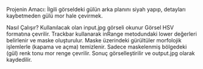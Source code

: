 Projenin Amacı:
İlgili görseldeki gülün arka planını siyah yapıp, detayları kaybetmeden gülü mor hale çevirmek.

Nasıl Çalışır?
Kullanılacak olan input.jpg görseli okunur
Görsel HSV formatına çevrilir.
Trackbar kullanarak inRange metodundaki lower değerleri belirlenir ve maske oluşturulur.
Maske üzerindeki gürültüler morfolojik işlemlerle (kapama ve açma) temizlenir.
Sadece maskelenmiş bölgedeki (gül) renk tonu mor renge çevrilir.
Sonuç görselleştirilir ve output.jpg olarak kaydedilir.
